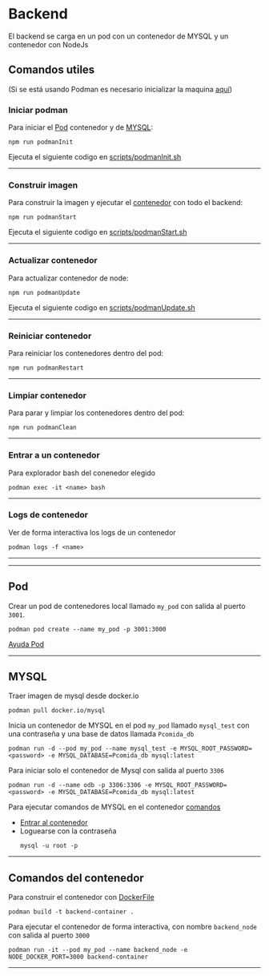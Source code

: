 # Backend

El backend se carga en un pod con un contenedor de MYSQL y un contenedor con NodeJs

## Comandos utiles
(Si se está usando Podman es necesario inicializar la maquina [aquí](https://github.com/containers/podman/blob/main/docs/tutorials/podman-for-windows.md))

### Iniciar podman
Para iniciar el [Pod](#pod) contenedor y de [MYSQL](#mysql): 
```
npm run podmanInit
```
Ejecuta el siguiente codigo en [scripts/podmanInit.sh](./scripts/podmanInit.sh)

---
### Construir imagen
Para construir la imagen y ejecutar el [contenedor](#comandos-del-contenedor) con todo el backend: 
```
npm run podmanStart
```
Ejecuta el siguiente codigo en [scripts/podmanStart.sh](./scripts/podmanStart.sh)

---
### Actualizar contenedor
Para actualizar contenedor de node:
```
npm run podmanUpdate
```
Ejecuta el siguiente codigo en [scripts/podmanUpdate.sh](./scripts/podmanUpdate.sh)

---
### Reiniciar contenedor
Para reiniciar los contenedores dentro del pod:
```
npm run podmanRestart
```

---
### Limpiar contenedor
Para parar y limpiar los contenedores dentro del pod:
```
npm run podmanClean
```

---
### Entrar a un contenedor
Para explorador bash del conenedor elegido
```
podman exec -it <name> bash
```
---
### Logs de contenedor
Ver de forma interactiva los logs de un contenedor
```
podman logs -f <name>
```
---
---

## Pod

Crear un pod de contenedores local llamado ```my_pod``` con salida al puerto ```3001```.

```
podman pod create --name my_pod -p 3001:3000
```

[Ayuda Pod](https://mohitgoyal-co.translate.goog/2021/04/23/spinning-up-and-managing-pods-with-multiple-containers-with-podman/?_x_tr_sl=en&_x_tr_tl=es&_x_tr_hl=es&_x_tr_pto=sc)

---
## MYSQL

Traer imagen de mysql desde docker.io
```
podman pull docker.io/mysql
```

Inicia un contenedor de MYSQL en el pod ```my_pod``` llamado ```mysql_test``` con una contraseña y una base de datos llamada ```Pcomida_db```

```
podman run -d --pod my_pod --name mysql_test -e MYSQL_ROOT_PASSWORD=<password> -e MYSQL_DATABASE=Pcomida_db mysql:latest
```

Para iniciar solo el contenedor de Mysql con salida al puerto ```3306```
```
podman run -d --name odb -p 3306:3306 -e MYSQL_ROOT_PASSWORD=<password> -e MYSQL_DATABASE=Pcomida_db mysql:latest
```

Para ejecutar comandos de MYSQL en el contenedor [comandos](https://stackoverflow.com/questions/59838692/mysql-root-password-is-set-but-getting-access-denied-for-user-rootlocalhost)
- [Entrar al contenedor](#entrar-a-un-contenedor)
- Loguearse con la contraseña
    ```
    mysql -u root -p
    ```

---
## Comandos del contenedor

Para construir el contenedor con [DockerFile](./backend/Dockerfile)

```
podman build -t backend-container .
```

Para ejecutar el contenedor de forma interactiva, con nombre ```backend_node``` con salida al puerto ```3000```

```
podman run -it --pod my_pod --name backend_node -e NODE_DOCKER_PORT=3000 backend-container
```

---
